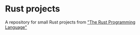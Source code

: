 # Rust projects

A repository for small Rust projects from ["The Rust Programming Language"](https://doc.rust-lang.org/book/)
